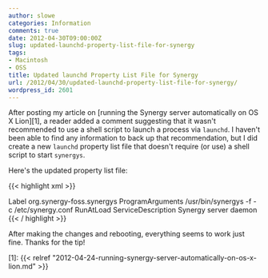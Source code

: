 ```yaml
---
author: slowe
categories: Information
comments: true
date: 2012-04-30T09:00:00Z
slug: updated-launchd-property-list-file-for-synergy
tags:
- Macintosh
- OSS
title: Updated launchd Property List File for Synergy
url: /2012/04/30/updated-launchd-property-list-file-for-synergy/
wordpress_id: 2601
---
```


After posting my article on [running the Synergy server automatically on OS X Lion][1], a reader added a comment suggesting that it wasn't recommended to use a shell script to launch a process via `launchd`. I haven't been able to find any information to back up that recommendation, but I did create a new `launchd` property list file that doesn't require (or use) a shell script to start `synergys`.

Here's the updated property list file:

{{< highlight xml >}}
<?xml version="1.0" encoding="UTF-8" ?>
<!DOCTYPE plist PUBLIC "-//Apple Computer/DTD PLIST 1.0//EN" "http://www.apple.com/DTDs/PropertyList-1.0.dtd">
<plist version="1.0">
<dict>
<key>Label</key>
<string>org.synergy-foss.synergys</string>
<key>ProgramArguments</key>
<array>
<string>/usr/bin/synergys</string>
<string>-f</string>
<string>-c</string>
<string>/etc/synergy.conf</string>
</array>
<key>RunAtLoad</key>
<true/>
<key>ServiceDescription</key>
<string>Synergy server daemon</string>
</dict>
</plist>
{{< / highlight >}}

After making the changes and rebooting, everything seems to work just fine. Thanks for the tip!

[1]: {{< relref "2012-04-24-running-synergy-server-automatically-on-os-x-lion.md" >}}
